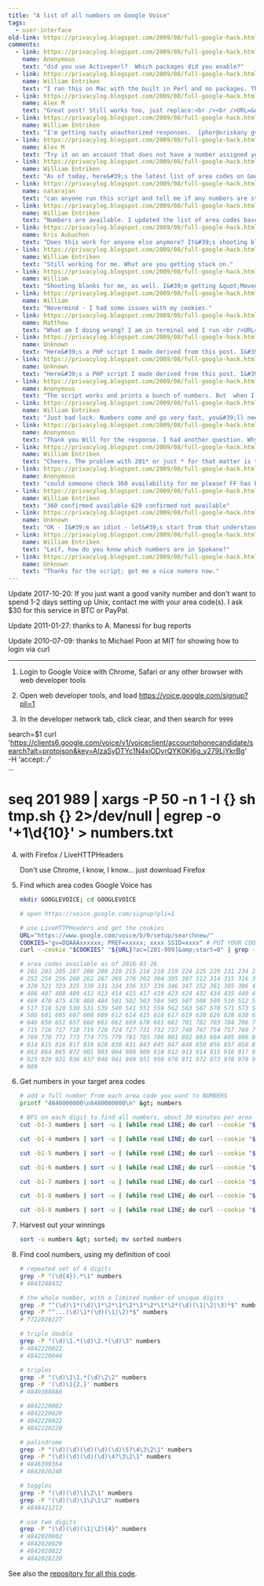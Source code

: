 ```yaml
---
title: "A list of all numbers on Google Voice"
tags: 
  - user-interface
old-link: https://privacylog.blogspot.com/2009/08/full-google-hack.html
comments:
  - link: https://privacylog.blogspot.com/2009/08/full-google-hack.html#comment-3504958419579781176
    name: Anonymous
    text: "did you use Activeperl?  Which packages did you enable?"
  - link: https://privacylog.blogspot.com/2009/08/full-google-hack.html#comment-6975637090401301260
    name: William Entriken
    text: "I ran this on Mac with the built in Perl and no packages. This should also work on Windows/Linux with ActivePerl. This should also work on Windows/Linux with ActivePerl.<br /><br />The important part here is that the command `open -g &quot;$_&quot;; sleep 0.2` on Mac will open Safari (which already has your GV login cookie) and download the requested JSON file.<br /><br />If you are using another platform you may need to edit this line. I imagine the best solution would be to use wget --save-cookies once to login and then pipe that command to wget --header &quot;Cookie:...&quot; -i -  . In fact, that will probably be 100 times faster."
  - link: https://privacylog.blogspot.com/2009/08/full-google-hack.html#comment-133080260039954207
    name: Alex M
    text: "Great post! Still works too, just replace:<br /><br />URL=&quot;https://www.google.com/voice/setup/search/&quot;<br /><br />with<br /><br />URL=&quot;https://www.google.com/voice/?setup=1#setup/&quot;<br /><br />Thanks for this."
  - link: https://privacylog.blogspot.com/2009/08/full-google-hack.html#comment-6552820783876195346
    name: William Entriken
    text: "I'm getting nasty unauthorized responses.  [phor@oriskany gvoice]$ curl --header &quot;$HEADER&quot; &quot;${URL}?ac=484&amp;start=0&quot;<br /><br />https://www.google.com/voice/b/0/setup/searchnew/?ac=484&amp;start=0 --&gt; &lt;stdout&gt;<br />--_curl_--https://www.google.com/voice/b/0/setup/searchnew/?ac=484&amp;start=0<br />&lt;HTML&gt;<br />&lt;HEAD&gt;<br />&lt;TITLE&gt;Unauthorized&lt;/TITLE&gt;<br />&lt;/HEAD&gt;<br />&lt;BODY BGCOLOR=&quot;#FFFFFF&quot; TEXT=&quot;#000000&quot;&gt;<br />&lt;H1&gt;Unauthorized&lt;/H1&gt;<br />&lt;H2&gt;Error 401&lt;/H2&gt;<br />&lt;/BODY&gt;<br />&lt;/HTML&gt;"
  - link: https://privacylog.blogspot.com/2009/08/full-google-hack.html#comment-133080260039954207
    name: Alex M
    text: "Try it on an account that does not have a number assigned yet."
  - link: https://privacylog.blogspot.com/2009/08/full-google-hack.html#comment-1725906280826490346
    name: William Entriken
    text: "As of today, here&#39;s the latest list of area codes on Google Voice: # 201 202 203 205 206 207 208 209 214 215 216 218 219 224 231 234 240 248 251 252 253 256 260 262 267 269 276 281 301 302 303 304 307 310 312 313 314 315 316 317 318 319 320 321 323 330 331 334 336 339 347 352 360 361 385 401 402 404 405 406 408 409 410 412 413 414 415 419 423 424 425 430 432 434 435 440 443 469 478 480 484 502 505 507 508 510 513 515 516 518 530 540 541 551 559 561 562 567 570 571 573 575 585 586 601 602 605 607 608 609 614 615 616 617 630 646 650 657 661 662 678 701 702 704 706 707 708 716 717 719 720 724 727 731 732 734 740 747 754 757 760 762 765 769 770 772 773 774 775 779 781 786 801 802 803 804 805 810 812 813 814 815 816 828 832 845 847 848 856 857 858 859 860 862 863 864 865 872 904 908 909 910 914 918 919 920 925 931 937 941 951 954 956 970 971 973 978 980 985"
  - link: https://privacylog.blogspot.com/2009/08/full-google-hack.html#comment-2313670470606874549
    name: natarajan
    text: "can anyone run this script and tell me if any numbers are still available because I can&#39;t seem to get any."
  - link: https://privacylog.blogspot.com/2009/08/full-google-hack.html#comment-2969015201701669552
    name: William Entriken
    text: "Numbers are available. I updated the list of area codes based on numbers that are available yesterday."
  - link: https://privacylog.blogspot.com/2009/08/full-google-hack.html#comment-5981568545760794511
    name: Kris Aubuchon
    text: "Does this work for anyone else anymore? It&#39;s shooting blanks for me."
  - link: https://privacylog.blogspot.com/2009/08/full-google-hack.html#comment-962126380905649328
    name: William Entriken
    text: "Still working for me. What are you getting stuck on."
  - link: https://privacylog.blogspot.com/2009/08/full-google-hack.html#comment-2044524023508060467
    name: William
    text: "Shooting blanks for me, as well. I&#39;m getting &quot;Moved temporarily&quot; messages for each url pattern... looks like google has caught on to this. When I go to the example link ( https://www.google.com/voice/b/0/setup/searchnew/?ac=484&amp;start=0 ) I get a nice JSON response with all the available numbers, though. So that&#39;s working just fine. I&#39;m not a pro at json, but if anyone comes up with a new solution, I&#39;ll be happy and grateful."
  - link: https://privacylog.blogspot.com/2009/08/full-google-hack.html#comment-341808619143215846
    name: William
    text: "Nevermind - I had some issues with my cookies."
  - link: https://privacylog.blogspot.com/2009/08/full-google-hack.html#comment-1280961834277851371
    name: Matthew
    text: "What am I doing wrong? I am in terminal and I run <br />URL=&quot;https://www.google.com/voice/b/0/setup/searchnew/&quot;<br />And then I am hopping into Firefox and grabbing my cookie<br />COOKIES=&quot;gv=DQAAA3TB2BmcUVc6DzxDfuUO53L705ne8ei1F_qMzzKp1jWXP0No7totxK3gVlVEF73UDCb_ytJlGniwSpUG8HIAb44-RFWRs3R25jxW86QMav9ZIn7Ot5t_tDGP-8u6eunq8ls4W2G4GR1HipGoMSdz2F-_b2qtA-gYotHzTdXkKtEkqsiBpKQKpDJs-onAXt5; PREF=ID=55d9f73f17:U=2d069e04e:FF=0:TM=1340314:LM=10372:GM=1:S=uosNGAjhIfX; NID=63=y2kb7aZloPM2ialZKbl8yivebhdo8MQehY_1MCMj4zFhzMwz5liYxtzrmXliL0xhyc5AIZeEk30Uz4QOnN0ukcGqwlFz9GTA; SID=DQAAAM0Ao4E_d3H4NKgU7Gcmcek7PQaEiDm0BzqwcgVroAcUtuWxgYftOmWWOn26FvKQlhcyJKim7iNPtQL7q_tgEsvdm1OkKWgvOUOvcEB-rxUwCAilLt0W5uv10sx1BSr3vqV0NG8XQF1WU3-uIOjNF5aVmLnoNxhYBpmzQ585tmv8ao5ZbDi1PuOJZnAKg05_Ex7s54tVj4h_Zfzg55VVb; HSID=AQhS9YX1gR9k; SSID=A9kCyI8ybCvr4; APISID=WWWfJxHafrVWG; SAPISID=8HuWouUe-2wCk0vGw6cUE2gf; S=grandcentral=bMOGegvxYy_FACXbU2DQ&quot;<br /><br />I assign that in Terminal and it comes back with only actually assigning up to the first space. Am I doing something wrong?"
  - link: https://privacylog.blogspot.com/2009/08/full-google-hack.html#comment-172412128627707261
    name: Unknown
    text: "Here&#39;s a PHP script I made derived from this post. I&#39;m sharing this as my way of saying thank you. to run the script below you need to supply the ac and s parameters like so https://localhost/gv.php?ac=121$s=0 s should be looped and incremented by 5 each time since google will give you 5 numbers each page. ------------ 'GOOGLE',  'Email' => 'username@gmail.com',  'Passwd' => 'password',  'source'=>'PHI-cUrl-Example',  'service'=>'grandcentral';  curl_setopt($ch, CURLOPT_SSL_VERIFYPEER, 0);  curl_setopt($ch, CURLOPT_POST, true);  curl_setopt($ch, CURLOPT_RETURNTRANSFER, true);  curl_setopt($ch, CURLOPT_POSTFIELDS, $data); $msg = curl_exec($ch); $cookies = split(&quot;\n&quot;,$msg); //print_r($cookies);$ch = curl_init(&quot;https://www.google.com/voice/b/0/setup/searchnew/?ac=&quot;.$_GET[&#39;ac&#39;].&quot;&amp;start=&quot;. $_GET[&#39;s&#39;]);  $header[] = 'Authorization: GoogleLogin ' . $cookies[2];curl_setopt($ch, CURLOPT_HTTPHEADER, $header);  curl_setopt($ch, CURLOPT_RETURNTRANSFER, true);  curl_setopt($ch, CURLOPT_HEADER, false); $msg = curl_exec($ch); curl_close($ch);$arr_data = json_decode($msg);echo &quot;matches found = &quot; . $arr_data->JSON->num_matches . &quot;<br>&quot;;foreach($arr_data->JSON->vanity_info as $numbers=>$whatever){ echo $numbers . &quot;<br>&quot;;}?> ------------"
  - link: https://privacylog.blogspot.com/2009/08/full-google-hack.html#comment-9186223796125575906
    name: Unknown
    text: "Here&#39;s a PHP script I made derived from this post. I&#39;m sharing this as my way of saying thank you. to run the script below you need to supply the ac and s parameters like so https://localhost/gv.php?ac=121$s=0 s should be looped and incremented by 5 each time since google will give you 5 numbers each page. ------------ 'GOOGLE',  'Email' => 'username@gmail.com',  'Passwd' => 'password',  'source'=>'PHI-cUrl-Example',  'service'=>'grandcentral';  curl_setopt($ch, CURLOPT_SSL_VERIFYPEER, 0);  curl_setopt($ch, CURLOPT_POST, true);  curl_setopt($ch, CURLOPT_RETURNTRANSFER, true);  curl_setopt($ch, CURLOPT_POSTFIELDS, $data); $msg = curl_exec($ch); $cookies = split(&quot;\n&quot;,$msg); //print_r($cookies);$ch = curl_init(&quot;https://www.google.com/voice/b/0/setup/searchnew/?ac=&quot;.$_GET[&#39;ac&#39;].&quot;&amp;start=&quot;. $_GET[&#39;s&#39;]);  $header[] = 'Authorization: GoogleLogin ' . $cookies[2];curl_setopt($ch, CURLOPT_HTTPHEADER, $header);  curl_setopt($ch, CURLOPT_RETURNTRANSFER, true);  curl_setopt($ch, CURLOPT_HEADER, false); $msg = curl_exec($ch); curl_close($ch);$arr_data = json_decode($msg);echo &quot;matches found = &quot; . $arr_data->JSON->num_matches . &quot;<br>&quot;;foreach($arr_data->JSON->vanity_info as $numbers=>$whatever){ echo $numbers . &quot;<br>&quot;;}?> ------------"
  - link: https://privacylog.blogspot.com/2009/08/full-google-hack.html#comment-7082274782904371814
    name: Anonymous
    text: "The script works and prints a bunch of numbers. But  when I log into google voice and try to get one of the numbers (through a search it says the number is not available). any reason why?"
  - link: https://privacylog.blogspot.com/2009/08/full-google-hack.html#comment-2290654324796500910
    name: William Entriken
    text: "Just bad luck. Numbers come and go very fast, you&#39;ll need to register immediately when you choose one. In one week, a majority of the numbers in your search could be gone. The good numbers will go even faster."
  - link: https://privacylog.blogspot.com/2009/08/full-google-hack.html#comment-395692927011449221
    name: Anonymous
    text: "Thank you Will for the response. I had another question. Why is there a need to do BFS? When I run it using the search 201* it returns a set of results which are then repeated on searches for 2010*, 2011* and so on. Why is there a need for BFS? Shouldn&#39;t 201* cover all possibilities? What am I missing to understand here? Very useful article, many thanks! Thanks"
  - link: https://privacylog.blogspot.com/2009/08/full-google-hack.html#comment-7484356470799175783
    name: William Entriken
    text: "Cheers. The problem with 201* or just * for that matter is that you only get 10 results per search. So a search for 201 might only return 2011* numbers. BFS allows you to seek 201? and then 201?* by induction (glob notation here)"
  - link: https://privacylog.blogspot.com/2009/08/full-google-hack.html#comment-4670563192896513015
    name: Anonymous
    text: "could someone check 360 availability for me please? FF has been giving me java script error msgs since last upgrade. I need to make sure it is local for the 629 prefix. Thanks"
  - link: https://privacylog.blogspot.com/2009/08/full-google-hack.html#comment-5375608098233082851
    name: William Entriken
    text: "360 confirmed available 629 confirmed not available"
  - link: https://privacylog.blogspot.com/2009/08/full-google-hack.html#comment-6704982918470054664
    name: Unknown
    text: "OK - I&#39;m an idiot - let&#39;s start from that understanding.  I&#39;m looking for a 509 Google Voice area code, and am happy to run a script to help me.  They are all out - once every 2 days there are numbers that come up in Yakima or other long-distance area that is in the 509 area code.  I need a Spokane area code.  I&#39;ll pay for it.  I see your script, but here&#39;s the issue.  I&#39;m a moron.  Where do I cut and paste the script into to make it run and continually search for Google Voice numbers?  What program (if any) do I use?  Where do I input this script to work?  Thanks!"
  - link: https://privacylog.blogspot.com/2009/08/full-google-hack.html#comment-3507337372542055332
    name: William Entriken
    text: "Leif, how do you know which numbers are in Spokane?"
  - link: https://privacylog.blogspot.com/2009/08/full-google-hack.html#comment-8328607769323707155
    name: Unknown
    text: "Thanks for the script; got me a nice numero now."
---
```


Update 2017-10-20: If you just want a good vanity number and don't want to spend 1-2 days setting up Unix, contact me with your area code(s). I ask $30 for this service in BTC or PayPal.

Update 2011-01-27: thanks to A. Manessi for bug reports

Update 2010-07-09:  thanks to Michael Poon at MIT for showing how to login via curl

---

1. Login to Google Voice with Chrome, Safari or any other browser with web developer tools

2. Open web developer tools, and load https://voice.google.com/signup?pli=1

3. In the developer network tab, click clear, and then search for `9999`




search=$1
curl 'https://clients6.google.com/voice/v1/voiceclient/accountphonecandidate/search?alt=protojson&key=AIzaSyDTYc1N4xiODyrQYK0Kl6g_y279LjYkrBg' \
  -H 'accept: */*' \
...


# seq 201 989 | xargs -P 50 -n 1 -I {} sh tmp.sh {} 2>/dev/null | egrep -o '\+1\d{10}' > numbers.txt

4.  with Firefox / LiveHTTPHeaders

    Don't use Chrome, I know, I know... just download Firefox

5. Find which area codes Google Voice has
    ```sh
    mkdir GOOGLEVOICE; cd GOOGLEVOICE
    
    # open https://voice.google.com/signup?pli=1
    
    # use LiveHTTPHeaders and get the cookies
    URL="https://www.google.com/voice/b/0/setup/searchnew/"
    COOKIES="gv=DQAAAxxxxxx; PREF=xxxxx; xxxx SSID=xxxx" # PUT YOUR COOKIES IN HERE
    curl --cookie "$COOKIES" "${URL}?ac=[201-999]&amp;start=0" | grep -ho "+1[0-9]\{3\}" | cut -b3-5 | sort -u &gt;&gt; areacodes
    
    # area codes available as of 2016-03-26
    # 201 203 205 207 208 209 210 215 216 218 219 224 225 229 231 234 240 248 251 
    # 252 254 256 260 262 267 269 276 302 304 305 307 312 314 315 316 317 318 319 
    # 320 321 323 325 330 331 334 336 337 339 346 347 352 361 385 386 401 402 405 
    # 406 407 408 409 412 413 414 415 417 419 423 424 432 434 435 440 442 443 458 
    # 469 470 475 478 480 484 501 502 503 504 505 507 508 509 510 512 513 515 516 
    # 517 518 520 530 531 539 540 541 551 559 562 563 567 570 571 573 574 575 585 
    # 586 601 605 607 608 609 612 614 615 616 617 619 620 626 628 630 631 636 641 
    # 646 650 651 657 660 661 662 669 678 681 682 701 702 703 704 706 707 708 712 
    # 715 716 717 718 719 720 724 727 731 732 737 740 747 754 757 760 762 763 765 
    # 769 770 772 773 774 775 779 781 785 786 801 802 803 804 805 806 810 812 813 
    # 814 815 816 817 818 828 830 831 843 845 847 848 850 856 857 858 859 860 862 
    # 863 864 865 872 901 903 904 908 909 910 912 913 914 915 916 917 918 919 920 
    # 925 929 931 936 937 940 941 949 951 956 970 971 972 973 978 979 980 984 985 
    # 989

6. Get numbers in your target area codes

    ```sh
    # add a full number from each area code you want to NUMBERS
    printf "4840000000\n8480000000\n" &gt; numbers

    # BFS on each digit to find all numbers, about 30 minutes per area code</b>
    cut -b1-3 numbers | sort -u | (while read LINE; do curl --cookie "$COOKIES" "${URL}?ac=${LINE:0:3}&amp;q=$LINE[0-9]&amp;start=0"; done) | grep -Pho '\d{10}\b' | sort -u &gt;&gt; numbers
    
    cut -b1-4 numbers | sort -u | (while read LINE; do curl --cookie "$COOKIES" "${URL}?ac=${LINE:0:3}&amp;q=$LINE[0-9]&amp;start=0"; done) | grep -Pho '\d{10}\b' | sort -u &gt;&gt; numbers
    
    cut -b1-5 numbers | sort -u | (while read LINE; do curl --cookie "$COOKIES" "${URL}?ac=${LINE:0:3}&amp;q=$LINE[0-9]&amp;start=0"; done) | grep -Pho '\d{10}\b' | sort -u &gt;&gt; numbers
    
    cut -b1-6 numbers | sort -u | (while read LINE; do curl --cookie "$COOKIES" "${URL}?ac=${LINE:0:3}&amp;q=$LINE[0-9]&amp;start=0"; done) | grep -Pho '\d{10}\b' | sort -u &gt;&gt; numbers
    
    cut -b1-7 numbers | sort -u | (while read LINE; do curl --cookie "$COOKIES" "${URL}?ac=${LINE:0:3}&amp;q=$LINE[0-9]&amp;start=0"; done) | grep -Pho '\d{10}\b' | sort -u &gt;&gt; numbers
    
    cut -b1-8 numbers | sort -u | (while read LINE; do curl --cookie "$COOKIES" "${URL}?ac=${LINE:0:3}&amp;q=$LINE[0-9]&amp;start=0"; done) | grep -Pho '\d{10}\b' | sort -u &gt;&gt; numbers
    
    cut -b1-8 numbers | sort -u | (while read LINE; do curl --cookie "$COOKIES" "${URL}?ac=${LINE:0:3}&amp;q=$LINE[0-9]&amp;start=5"; done) | grep -Pho '\d{10}\b' | sort -u &gt;&gt; numbers</pre>

7. Harvest out your winnings
    ```sh
    sort -u numbers &gt; sorted; mv sorted numbers 
    ```

8. Find cool numbers, using my definition of cool
    ```sh
    # repeated set of 4 digits
    grep -P "(\d{4}).*\1" numbers
    # 4843248432

    # the whole number, with a limited number of unique digits
    grep -P "^(\d)\1*(\d)\1*\2*\1*\2*\1*\2*\1*\2*(\d)(\1|\2|\3)*$" numbers
    grep -P "^...(\d)\1*(\d)(\1|\2)*$" numbers
    # 7722020227

    # triple double
    grep -P "(\d)\1.*(\d)\2.*(\d)\3" numbers
    # 4842220022
    # 4842220044

    # triples
    grep -P "(\d)\1\1.*(\d)\2\2" numbers
    grep -P '(\d)\1{2,}' numbers
    # 4849388886

    # 4842220002
    # 4842220020
    # 4842220022
    # 4842220220

    # palindrome
    grep -P "(\d)(\d)(\d)(\d)(\d)\5?\4\3\2\1" numbers
    grep -P "(\d)(\d)(\d)(\d)\4?\3\2\1" numbers
    # 4846399364
    # 4842020248

    # toggles
    grep -P "(\d)(\d)\1\2\1" numbers
    grep -P "(\d)(\d)\1\2\1\2" numbers
    # 4848421212

    # use two digits
    grep -P "(\d)(\d)(\1|\2){4}" numbers
    # 4842020002
    # 4842020020
    # 4842020022
    # 4842020220
    ```
    
See also the [repository for all this code](https://github.com/fulldecent/google-voice-numbers).
